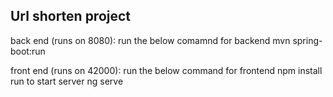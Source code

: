 Url shorten project
--------------------
back end (runs on 8080): run the below comamnd for backend
mvn spring-boot:run

front end (runs on 42000): run the below command for frontend
npm install
run to start server
ng serve

